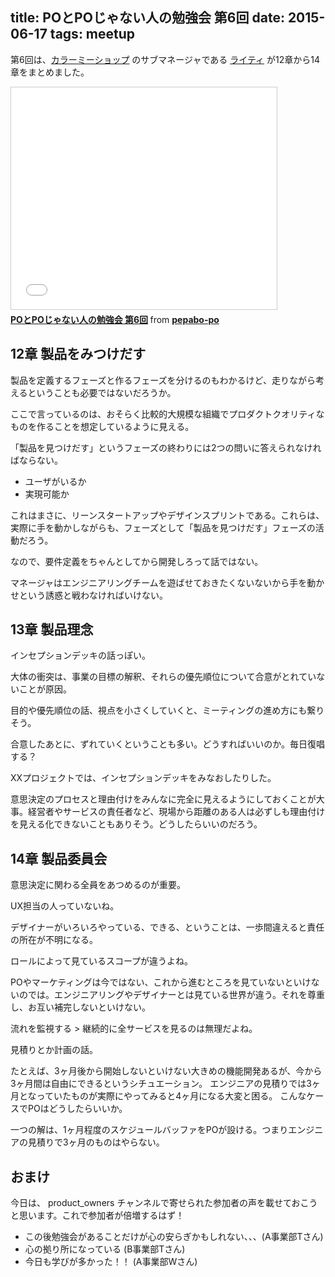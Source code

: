 title: POとPOじゃない人の勉強会 第6回
date: 2015-06-17
tags: meetup
---
第6回は、[カラーミーショップ](http://shop-pro.jp/) のサブマネージャである [ライティ](https://twitter.com/hikalin8686) が12章から14章をまとめました。

<iframe src="//www.slideshare.net/slideshow/embed_code/key/c5erplk3SqstTt" width="425" height="355" frameborder="0" marginwidth="0" marginheight="0" scrolling="no" style="border:1px solid #CCC; border-width:1px; margin-bottom:5px; max-width: 100%;" allowfullscreen> </iframe> <div style="margin-bottom:5px"> <strong> <a href="//www.slideshare.net/pepabo-po/popo-6" title="POとPOじゃない人の勉強会 第6回" target="_blank">POとPOじゃない人の勉強会 第6回</a> </strong> from <strong><a href="//www.slideshare.net/pepabo-po" target="_blank">pepabo-po</a></strong> </div>

## 12章 製品をみつけだす

製品を定義するフェーズと作るフェーズを分けるのもわかるけど、走りながら考えるということも必要ではないだろうか。

ここで言っているのは、おそらく比較的大規模な組織でプロダクトクオリティなものを作ることを想定しているように見える。

「製品を見つけだす」というフェーズの終わりには2つの問いに答えられなければならない。

- ユーザがいるか
- 実現可能か

これはまさに、リーンスタートアップやデザインスプリントである。これらは、実際に手を動かしながらも、フェーズとして「製品を見つけだす」フェーズの活動だろう。

なので、要件定義をちゃんとしてから開発しろって話ではない。

マネージャはエンジニアリングチームを遊ばせておきたくないないから手を動かせという誘惑と戦わなければいけない。

## 13章 製品理念

インセプションデッキの話っぽい。

大体の衝突は、事業の目標の解釈、それらの優先順位について合意がとれていないことが原因。

目的や優先順位の話、視点を小さくしていくと、ミーティングの進め方にも繋りそう。

合意したあとに、ずれていくということも多い。どうすればいいのか。毎日復唱する？

XXプロジェクトでは、インセプションデッキをみなおしたりした。

意思決定のプロセスと理由付けをみんなに完全に見えるようにしておくことが大事。経営者やサービスの責任者など、現場から距離のある人は必ずしも理由付けを見える化できないこともありそう。どうしたらいいのだろう。

## 14章 製品委員会

意思決定に関わる全員をあつめるのが重要。

UX担当の人っていないね。

デザイナーがいろいろやっている、できる、ということは、一歩間違えると責任の所在が不明になる。

ロールによって見ているスコープが違うよね。

POやマーケティングは今ではない、これから進むところを見ていないといけないのでは。エンジニアリングやデザイナーとは見ている世界が違う。それを尊重し、お互い補完しないといけない。

流れを監視する > 継続的に全サービスを見るのは無理だよね。

見積りとか計画の話。

たとえば、3ヶ月後から開始しないといけない大きめの機能開発あるが、今から3ヶ月間は自由にできるというシチュエーション。
エンジニアの見積りでは3ヶ月となっていたものが実際にやってみると4ヶ月になる大変と困る。
こんなケースでPOはどうしたらいいか。

一つの解は、1ヶ月程度のスケジュールバッファをPOが設ける。つまりエンジニアの見積りで3ヶ月のものはやらない。

## おまけ

今日は、 product_owners チャンネルで寄せられた参加者の声を載せておこうと思います。これで参加者が倍増するはず！

- この後勉強会があることだけが心の安らぎかもしれない、、、(A事業部Tさん)
- 心の拠り所になっている (B事業部Tさん)
- 今日も学びが多かった！！ (A事業部Wさん)
